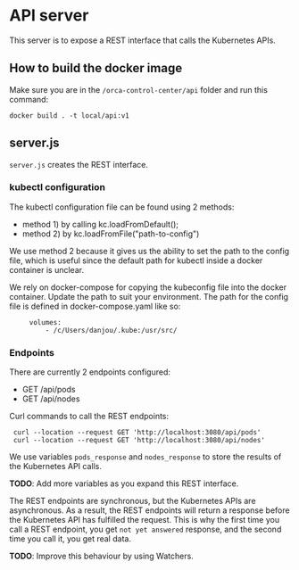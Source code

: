# API server
This server is to expose a REST interface that calls the Kubernetes APIs.

## How to build the docker image
Make sure you are in the `/orca-control-center/api` folder and run this command:
```
docker build . -t local/api:v1
```

## server.js
`server.js` creates the REST interface.

### kubectl configuration

The kubectl configuration file can be found using 2 methods:
  * method 1) by calling kc.loadFromDefault();
  * method 2) by kc.loadFromFile("path-to-config") 

We use method 2 because it gives us the ability to set the path to the config file, which is useful since the default path for kubectl inside a docker container is unclear.

We rely on docker-compose for copying the kubeconfig file into the docker container. Update the path to suit your environment.
The path for the config file is defined in docker-compose.yaml like so:
```
     volumes:
         - /c/Users/danjou/.kube:/usr/src/
```

### Endpoints
There are currently 2 endpoints configured:
  * GET /api/pods
  * GET /api/nodes

Curl commands to call the REST endpoints:
```
 curl --location --request GET 'http://localhost:3080/api/pods'
 curl --location --request GET 'http://localhost:3080/api/nodes'
```

We use variables `pods_response` and `nodes_response` to store the results of the Kubernetes API calls.

**TODO**: Add more variables as you expand this REST interface.

The REST endpoints are synchronous, but the Kubernetes APIs are asynchronous. As a result, the REST endpoints will return a response before the Kubernetes API has fulfilled the request. This is why the first time you call a REST endpoint, you get `not yet answered` response, and the second time you call it, you get real data.

**TODO**: Improve this behaviour by using Watchers.


